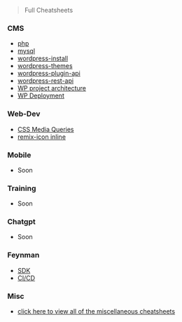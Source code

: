 > Full Cheatsheets

### CMS

- [php](./cms/php.md)
- [mysql](./cms/mysql.md)
- [wordpress-install](./cms/wp-install.md)
- [wordpress-themes](./cms/wp-themes.md)
- [wordpress-plugin-api](./cms/wp-plugin-api.md)
- [wordpress-rest-api](./cms/wp-rest-api.md)
- [WP project architecture](./cms/wp-project-architecture.md)
- [WP Deployment](./cms/wp-deployment.md)

### Web-Dev 

- [CSS Media Queries](./webdev/media-queries.md)
- [remix-icon inline](./webdev/remix-icon.md)

### Mobile

- Soon

### Training

- Soon

### Chatgpt

- Soon

### Feynman

- [SDK](./feynman/sdk.md)
- [CI/CD](./feynman/ci_cd.md)

### Misc

- [click here to view all of the miscellaneous cheatsheets](./misc.md)
